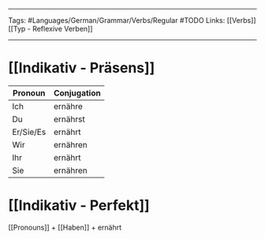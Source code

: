 ___
Tags: #Languages/German/Grammar/Verbs/Regular  #TODO 
Links: [[Verbs]] [[Typ - Reflexive Verben]]
___
# [[Indikativ - Präsens]]
Pronoun|Conjugation
------------ | ------------
Ich | ernähre
Du | ernährst
Er/Sie/Es | ernährt
Wir | ernähren
Ihr | ernährt
Sie | ernähren


# [[Indikativ - Perfekt]]
[[Pronouns]] + [[Haben]] + ernährt